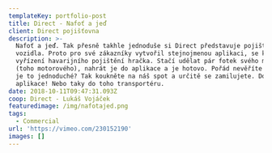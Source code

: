 ```yaml
---
templateKey: portfolio-post
title: Direct - Nafoť a jeď
client: Direct pojišťovna
description: >-
  Nafoť a jeď. Tak přesně takhle jednoduše si Direct představuje pojištění
  vozidla. Proto pro své zákazníky vytvořil stejnojmenou aplikaci, se kterou je
  vyřízení havarijního pojištění hračka. Stačí udělat pár fotek svého miláčka
  (toho motorového), nahrát je do aplikace a je hotovo. Pořád nevěříte tomu, jak
  je to jednoduché? Tak koukněte na náš spot a určitě se zamilujete. Do té
  aplikace! Nebo taky do toho transportéru.
date: 2018-10-11T09:47:31.093Z
coop: Direct - Lukáš Vojáček
featuredimage: /img/nafotajed.png
tags:
  - Commercial
url: 'https://vimeo.com/230152190'
images: []
---
```


